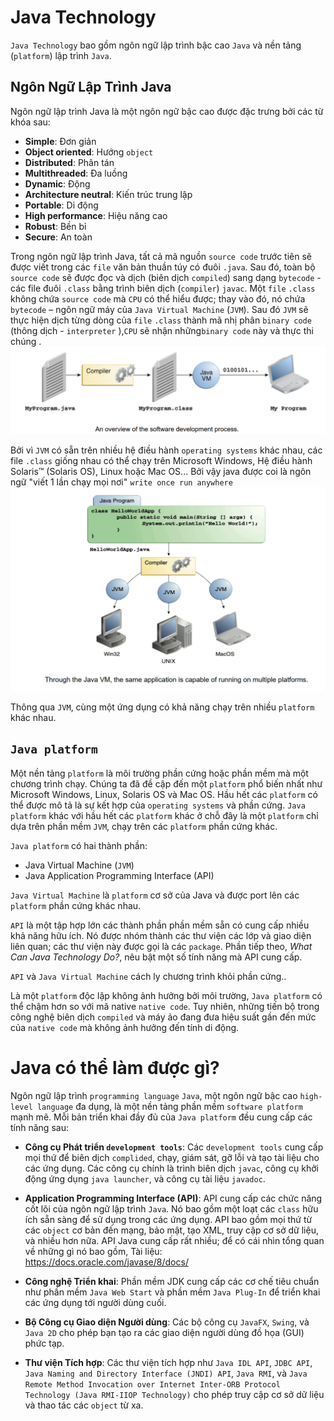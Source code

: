 # Java Technology

`Java Technology` bao gồm ngôn ngữ lập trình bậc cao `Java` và nền tảng (`platform`) lập trình `Java`. 

## Ngôn Ngữ Lập Trình Java

Ngôn ngữ lập trình Java là một ngôn ngữ bậc cao được đặc trưng bởi các từ khóa sau:

- **Simple**: Đơn giản
- **Object oriented**: Hướng `object` 
- **Distributed**: Phân tán 
- **Multithreaded**: Đa luồng
- **Dynamic**: Động
- **Architecture neutral**: Kiến trúc trung lập 
- **Portable**: Di động 
- **High performance**: Hiệu năng cao 
- **Robust**: Bền bỉ 
- **Secure**: An toàn

Trong ngôn ngữ lập trình Java, tất cả mã nguồn `source code` trước tiên sẽ được viết trong các `file` văn bản thuần túy có đuôi `.java`. Sau đó, toàn bộ `source code` sẽ được đọc và dịch (biên dịch `compiled`) sang dạng `bytecode` - các file đuôi `.class` bằng trình biên dịch (`compiler`) `javac`. Một `file` `.class` không chứa `source code` mà `CPU` có thể hiểu được; thay vào đó, nó chứa `bytecode` – ngôn ngữ máy của `Java Virtual Machine` (`JVM`). Sau đó `JVM` sẽ thực hiện dịch từng dòng của `file` `.class` thành mã nhị phân `binary code` (thông dịch - `interpreter` ),`CPU` sẽ nhận những`binary code` này và thực thi chúng .
![alt text](./images/image.png)

Bởi vì `JVM` có sẵn trên nhiều hệ điều hành `operating systems` khác nhau, các file `.class` giống nhau có thể chạy trên Microsoft Windows, Hệ điều hành Solaris™ (Solaris OS), Linux hoặc Mac OS... Bởi vậy java được coi là ngôn ngữ "viết 1 lần chạy mọi nơi"  `write once run anywhere`
![alt text](./images/image-1.png)

Thông qua `JVM`, cùng một ứng dụng có khả năng chạy trên nhiều `platform` khác nhau.

##  `Java platform`

Một nền tảng `platform` là môi trường phần cứng hoặc phần mềm mà một chương trình chạy. Chúng ta đã đề cập đến một `platform` phổ biến nhất như Microsoft Windows, Linux, Solaris OS và Mac OS. Hầu hết các `platform` có thể được mô tả là sự kết hợp của `operating systems` và phần cứng. `Java platform` khác với hầu hết các `platform` khác ở chỗ đây là một `platform` chỉ dựa trên phần mềm `JVM`, chạy trên các `platform` phần cứng khác.

`Java platform` có hai thành phần:

- Java Virtual Machine (`JVM`)
- Java Application Programming Interface (API)

 `Java Virtual Machine` là `platform` cơ sở của Java và được port lên các `platform` phần cứng khác nhau.

`API` là một tập hợp lớn các thành phần phần mềm sẵn có cung cấp nhiều khả năng hữu ích. Nó được nhóm thành các thư viện các lớp và giao diện liên quan; các thư viện này được gọi là các `package`. Phần tiếp theo, *What Can Java Technology Do?*, nêu bật một số tính năng mà API cung cấp.

`API` và `Java Virtual Machine` cách ly chương trình khỏi phần cứng..

Là một `platform` độc lập không ảnh hưởng bởi môi trường, `Java platform` có thể chậm hơn so với mã native `native code`. Tuy nhiên, những tiến bộ trong công nghệ biên dịch `compiled` và máy ảo đang đưa hiệu suất gần đến mức của `native code` mà không ảnh hưởng đến tính di động.

# Java có thể làm được gì?

Ngôn ngữ lập trình `programming language` `Java`, một ngôn ngữ bậc cao `high-level language` đa dụng, là một nền tảng phần mềm `software platform` mạnh mẽ. 
Mỗi bản triển khai đầy đủ của `Java platform` đều cung cấp các tính năng sau:

- **Công cụ Phát triển `development tools`**: Các `development tools` cung cấp mọi thứ để biên dịch `complided`,
 chạy, giám sát, gỡ lỗi và tạo tài liệu cho các ứng dụng. Các công cụ chính là trình biên dịch `javac`,
  công cụ khởi động ứng dụng `java launcher`, và công cụ tài liệu `javadoc`.

- **Application Programming Interface (API)**: API cung cấp các chức năng cốt lõi của ngôn ngữ lập trình `Java`. 
Nó bao gồm một loạt các `class` hữu ích sẵn sàng để sử dụng trong các ứng dụng.
API bao gồm mọi thứ từ các `object` cơ bản đến mạng, bảo mật, tạo XML, truy cập cơ sở dữ liệu, và nhiều hơn nữa.
 API Java cung cấp rất nhiều; để có cái nhìn tổng quan về những gì nó bao gồm,
Tài liệu: https://docs.oracle.com/javase/8/docs/
 
- **Công nghệ Triển khai**: Phần mềm JDK cung cấp các cơ chế tiêu chuẩn như phần mềm `Java Web Start` và phần mềm `Java Plug-In` để triển khai các ứng dụng tới người dùng cuối.

- **Bộ Công cụ Giao diện Người dùng**: Các bộ công cụ `JavaFX`, `Swing`, và `Java 2D` cho phép bạn tạo ra các giao diện người dùng đồ họa (GUI) phức tạp.

- **Thư viện Tích hợp**: Các thư viện tích hợp như `Java IDL API`, `JDBC API`, `Java Naming and Directory Interface (JNDI) API`, `Java RMI`, và `Java Remote Method Invocation over Internet Inter-ORB Protocol Technology (Java RMI-IIOP Technology)` cho phép truy cập cơ sở dữ liệu và thao tác các `object` từ xa.
